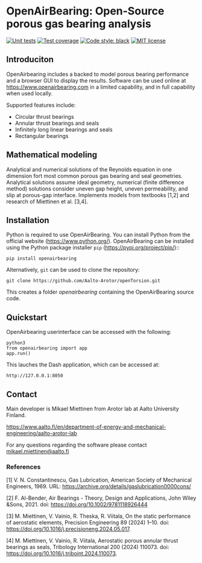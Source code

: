 # OpenAirBearing: Open-Source porous gas bearing analysis

[![Unit tests](https://github.com/Aalto-Arotor/openAirBearing/actions/workflows/unittests.yml/badge.svg)](https://github.com/Aalto-Arotor/openAirBearing/actions/workflows/unittests.yml)
[![Test coverage](https://coveralls.io/repos/github/Aalto-Arotor/openAirBearing/badge.svg?branch=main)](https://coveralls.io/github/Aalto-Arotor/openAirBearing?branch=main)
[![Code style: black](https://img.shields.io/badge/code%20style-black-000000.svg)](https://github.com/psf/black)
[![MIT license](https://img.shields.io/badge/License-MIT-blue.svg)](https://github.com/Aalto-Arotor/openairbearing/blob/main/LICENSE)

## Introduciton
OpenAirbearing includes a backed to model porous bearing performance and a browser GUI to display the results.
Software can be used online at https://www.openairbearing.com in a limited capability, and in full capability when used locally.

Supported features include:
* Circular thrust bearings
* Annular thrust bearings and seals
* Infinitely long linear bearings and seals
* Rectangular bearings

## Mathematical modeling
Analytical and numerical solutions of the Reynolds equation in one dimension fort most common porous gas bearing and seal geometries.
Analytical solutions assume ideal geometry, numerical (finite difference method) solutions consider uneven gap height, uneven permeability, and slip at porous-gap interface.
Implements models from textbooks [1,2] and research of Miettinen et al. [3,4].

## Installation

Python is required to use OpenAirBearing. You can install Python from the official website (https://www.python.org/).
OpenAirBearing can be installed using the Python package installer ``pip`` (https://pypi.org/project/pip/)::

    pip install openairbearing
    
Alternatively, ``git`` can be used to clone the repository:
    
    git clone https://github.com/Aalto-Arotor/openTorsion.git
    
This creates a folder *openairbearing* containing the OpenAirBearing source code.

## Quickstart

OpenAirbearing userinterface can be accessed with the following:

    python3
    from openairbearing import app
    app.run()

This lauches the Dash application, which can be accessed at:

    http://127.0.0.1:8050

## Contact
Main developer is Mikael Miettinen from Arotor lab at Aalto University Finland.

https://www.aalto.fi/en/department-of-energy-and-mechanical-engineering/aalto-arotor-lab

For any questions regarding the software please contact mikael.miettinen@aalto.fi

### References
[1] V. N. Constantinescu, Gas Lubrication, American Society of Mechanical Engineers, 1969. URL: https://archive.org/details/gaslubrication0000cons/

[2] F. Al-Bender, Air Bearings - Theory, Design and Applications, John Wiley &Sons, 2021. doi: https://doi.org/10.1002/9781118926444

[3] M. Miettinen, V. Vainio, R. Theska, R. Viitala, On the static performance of aerostatic elements, Precision Engineering 89 (2024) 1–10. doi:  https://doi.org/10.1016/j.precisioneng.2024.05.017.

[4] M. Miettinen, V. Vainio, R. Viitala, Aerostatic porous annular thrust bearings as seals, Tribology International 200 (2024) 110073. doi: https://doi.org/10.1016/j.triboint.2024.110073.
